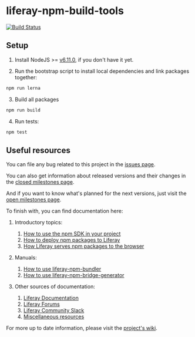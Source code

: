 # liferay-npm-build-tools

[![Build Status](https://travis-ci.org/liferay/liferay-npm-build-tools.svg?branch=master)](https://travis-ci.org/liferay/liferay-npm-build-tools)

## Setup

1. Install NodeJS >= [v6.11.0](http://nodejs.org/dist/v6.11.0/), if you don't
	have it yet.

2. Run the bootstrap script to install local dependencies and link packages
	together:

```sh
npm run lerna
```

3. Build all packages

```sh
npm run build
```

4. Run tests:

```sh
npm test
```

## Useful resources

You can file any bug related to this project in the 
[issues page](https://github.com/liferay/liferay-npm-build-tools/issues).

You can also get information about released versions and their changes in the 
[closed milestones page](https://github.com/liferay/liferay-npm-build-tools/milestones?state=closed). 

And if you want to know what's planned for the next versions, just visit the 
[open milestones page](https://github.com/liferay/liferay-npm-build-tools/milestones?state=open).

To finish with, you can find documentation here:

1. Introductory topics: 
	1. [How to use the npm SDK in your project](https://github.com/liferay/liferay-npm-build-tools/wiki/How-to-use-the-npm-SDK-in-your-project)
	2. [How to deploy npm packages to Liferay](https://github.com/liferay/liferay-npm-build-tools/wiki/How-to-deploy-npm-packages-to-Liferay)
	3. [How Liferay serves npm packages to the browser](https://github.com/liferay/liferay-npm-build-tools/wiki/How-Liferay-serves-npm-packages-to-the-browser)

2. Manuals: 
	1. [How to use liferay-npm-bundler](https://github.com/liferay/liferay-npm-build-tools/wiki/How-to-use-liferay-npm-bundler)
	2. [How to use liferay-npm-bridge-generator](https://github.com/liferay/liferay-npm-build-tools/wiki/How-to-use-liferay-npm-bridge-generator)

3. Other sources of documentation:

   1. [Liferay Documentation](https://dev.liferay.com/develop/tutorials/-/knowledge_base/7-0/using-npm-in-your-portlets)
   2. [Liferay Forums](https://web.liferay.com/community/forums/-/message_boards/category/8408627)
   3. [Liferay Community Slack](https://liferay-community.slack.com/)
   4. [Miscellaneous resources](https://github.com/liferay/liferay-npm-build-tools/wiki/Miscellaneous-resources)

For more up to date information, please visit the 
[project's wiki](https://github.com/liferay/liferay-npm-build-tools/wiki).